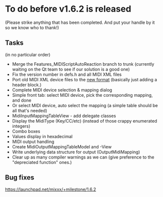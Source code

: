 # To do before v1.6.2 is released

(Please strike anything that has been completed. And put your handle by
it so we know who to thank\!)

## Tasks

(in no particular order)

  - Merge the Features\_MIDIScriptAutoReaction branch to trunk
    (currently waiting on the Qt team to see if our solution is a good
    one)
  - Fix the version number in defs.h and all MIDI XML files
  - Port old MIDI XML device files to the [new
    format](midi_controller_mapping_file_format) (basically just adding
    a header block.)
  - Complete MIDI device selection & mapping dialog
  - Simple front tab: select MIDI device, pick the corresponding
    mapping, and done
  - Or select MIDI device, auto select the mapping (a simple table
    should be all that's needed)
  - MidiInputMappingTableView - add delegate classes
  - Display the MidiType (Key/CC/etc) (instead of those crappy
    enumerated integers)
  - Combo boxes
  - Values display in hexadecimal
  - MIDI output handling
  - Create MidiOutputMappingTableModel and -View
  - Write underlying data structure for output (OutputMidiMapping)
  - Clear up as many compiler warnings as we can (give preference to the
    "depreciated function" ones.)

## Bug fixes

<https://launchpad.net/mixxx/+milestone/1.6.2>
